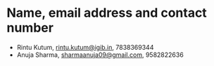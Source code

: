 # Name, email address and contact number
- Rintu Kutum, rintu.kutum@igib.in, 7838369344
- Anuja Sharma, sharmaanuja09@gmail.com, 9582822636
